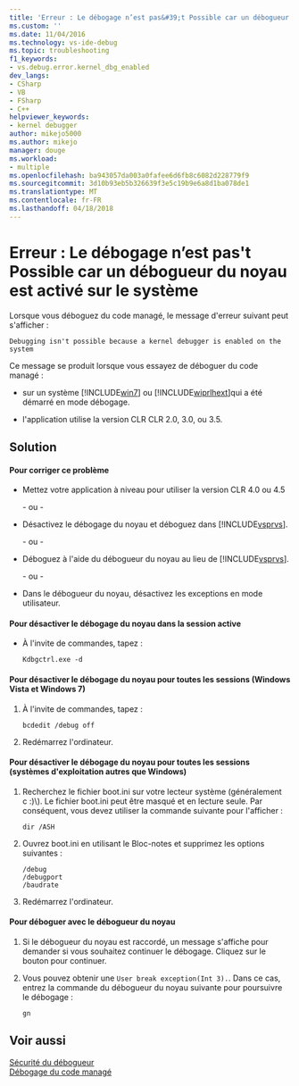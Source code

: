 ```yaml
---
title: 'Erreur : Le débogage n’est pas&#39;t Possible car un débogueur du noyau est activé sur le système | Documents Microsoft'
ms.custom: ''
ms.date: 11/04/2016
ms.technology: vs-ide-debug
ms.topic: troubleshooting
f1_keywords:
- vs.debug.error.kernel_dbg_enabled
dev_langs:
- CSharp
- VB
- FSharp
- C++
helpviewer_keywords:
- kernel debugger
author: mikejo5000
ms.author: mikejo
manager: douge
ms.workload:
- multiple
ms.openlocfilehash: ba943057da003a0fafee6d6fb8c6082d228779f9
ms.sourcegitcommit: 3d10b93eb5b326639f3e5c19b9e6a8d1ba078de1
ms.translationtype: MT
ms.contentlocale: fr-FR
ms.lasthandoff: 04/18/2018
---
```

# <a name="error-debugging-isn39t-possible-because-a-kernel-debugger-is-enabled-on-the-system"></a>Erreur : Le débogage n’est pas&#39;t Possible car un débogueur du noyau est activé sur le système
Lorsque vous déboguez du code managé, le message d'erreur suivant peut s'afficher :  
  
```  
Debugging isn't possible because a kernel debugger is enabled on the system  
```  
  
 Ce message se produit lorsque vous essayez de déboguer du code managé :  
  
-   sur un système [!INCLUDE[win7](../debugger/includes/win7_md.md)] ou [!INCLUDE[wiprlhext](../debugger/includes/wiprlhext_md.md)]qui a été démarré en mode débogage.  
  
-   l'application utilise la version CLR CLR 2.0, 3.0, ou 3.5.  
  
## <a name="solution"></a>Solution  
  
#### <a name="to-fix-this-problem"></a>Pour corriger ce problème  
  
-   Mettez votre application à niveau pour utiliser la version CLR 4.0 ou 4.5  
  
     - ou -  
  
-   Désactivez le débogage du noyau et déboguez dans [!INCLUDE[vsprvs](../code-quality/includes/vsprvs_md.md)].  
  
     - ou -  
  
-   Déboguez à l'aide du débogueur du noyau au lieu de [!INCLUDE[vsprvs](../code-quality/includes/vsprvs_md.md)].  
  
     - ou -  
  
-   Dans le débogueur du noyau, désactivez les exceptions en mode utilisateur.  
  
#### <a name="to-disable-kernel-debugging-in-the-current-session"></a>Pour désactiver le débogage du noyau dans la session active  
  
-   À l'invite de commandes, tapez :  
  
    ```  
    Kdbgctrl.exe -d  
    ```  
  
#### <a name="to-disable-kernel-debugging-for-all-sessions-windows-vista-and-windows-7"></a>Pour désactiver le débogage du noyau pour toutes les sessions (Windows Vista et Windows 7)  
  
1.  À l'invite de commandes, tapez :  
  
    ```  
    bcdedit /debug off   
    ```  
  
2.  Redémarrez l'ordinateur.  
  
#### <a name="to-disable-kernel-debugging-for-all-sessions-other-windows-operating-systems"></a>Pour désactiver le débogage du noyau pour toutes les sessions (systèmes d'exploitation autres que Windows)  
  
1.  Recherchez le fichier boot.ini sur votre lecteur système (généralement c :)\\). Le fichier boot.ini peut être masqué et en lecture seule. Par conséquent, vous devez utiliser la commande suivante pour l'afficher :  
  
    ```  
    dir /ASH  
    ```  
  
2.  Ouvrez boot.ini en utilisant le Bloc-notes et supprimez les options suivantes :  
  
    ```  
    /debug  
    /debugport  
    /baudrate  
    ```  
  
3.  Redémarrez l'ordinateur.  
  
#### <a name="to-debug-with-the-kernel-debugger"></a>Pour déboguer avec le débogueur du noyau  
  
1.  Si le débogueur du noyau est raccordé, un message s'affiche pour demander si vous souhaitez continuer le débogage. Cliquez sur le bouton pour continuer.  
  
2.  Vous pouvez obtenir une `User break exception(Int 3).`. Dans ce cas, entrez la commande du débogueur du noyau suivante pour poursuivre le débogage :  
  
     `gn`  
  
## <a name="see-also"></a>Voir aussi  
 [Sécurité du débogueur](../debugger/debugger-security.md)   
 [Débogage du code managé](../debugger/debugging-managed-code.md)